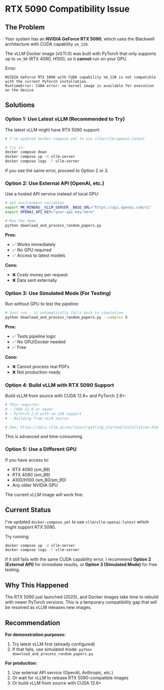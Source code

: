 # RTX 5090 Compatibility Issue

## The Problem

Your system has an **NVIDIA GeForce RTX 5090**, which uses the Blackwell architecture with CUDA capability `sm_120`.

The vLLM Docker image (v0.11.0) was built with PyTorch that only supports up to `sm_90` (RTX 4090, H100), so it **cannot** run on your GPU.

Error:

```
NVIDIA GeForce RTX 5090 with CUDA capability sm_120 is not compatible
with the current PyTorch installation.
RuntimeError: CUDA error: no kernel image is available for execution on the device
```

## Solutions

### Option 1: Use Latest vLLM (Recommended to Try)

The latest vLLM might have RTX 5090 support:

```bash
# I've updated docker-compose.yml to use vllm/vllm-openai:latest

# Try it:
docker compose down
docker compose up -d vllm-server
docker compose logs -f vllm-server
```

If you see the same error, proceed to Option 2 or 3.

### Option 2: Use External API (OpenAI, etc.)

Use a hosted API service instead of local GPU:

```bash
# Set environment variables
export MK_MINERU__VLLM_SERVER__BASE_URL="https://api.openai.com/v1"
export OPENAI_API_KEY="your-api-key-here"

# Run the demo
python download_and_process_random_papers.py
```

**Pros:**

- ✅ Works immediately
- ✅ No GPU required
- ✅ Access to latest models

**Cons:**

- ❌ Costs money per request
- ❌ Data sent externally

### Option 3: Use Simulated Mode (For Testing)

Run without GPU to test the pipeline:

```bash
# Just run - it automatically falls back to simulation
python download_and_process_random_papers.py --samples 5
```

**Pros:**

- ✅ Tests pipeline logic
- ✅ No GPU/Docker needed
- ✅ Free

**Cons:**

- ❌ Cannot process real PDFs
- ❌ Not production-ready

### Option 4: Build vLLM with RTX 5090 Support

Build vLLM from source with CUDA 12.6+ and PyTorch 2.6+:

```bash
# This requires:
# - CUDA 12.6 or newer
# - PyTorch 2.6 with sm_120 support
# - Building from vLLM source

# See: https://docs.vllm.ai/en/latest/getting_started/installation.html
```

This is advanced and time-consuming.

### Option 5: Use a Different GPU

If you have access to:

- RTX 4090 (sm_89)
- RTX 4080 (sm_89)
- A100/H100 (sm_80/sm_90)
- Any older NVIDIA GPU

The current vLLM image will work fine.

## Current Status

I've updated `docker-compose.yml` to use `vllm/vllm-openai:latest` which might support RTX 5090.

Try running:

```bash
docker compose up -d vllm-server
docker compose logs -f vllm-server
```

If it still fails with the same CUDA capability error, I recommend **Option 2 (External API)** for immediate results, or **Option 3 (Simulated Mode)** for free testing.

## Why This Happened

The RTX 5090 just launched (2025), and Docker images take time to rebuild with newer PyTorch versions. This is a temporary compatibility gap that will be resolved as vLLM releases new images.

## Recommendation

**For demonstration purposes:**

1. Try latest vLLM first (already configured)
2. If that fails, use simulated mode: `python download_and_process_random_papers.py`

**For production:**

1. Use external API service (OpenAI, Anthropic, etc.)
2. Or wait for vLLM to release RTX 5090-compatible images
3. Or build vLLM from source with CUDA 12.6+
